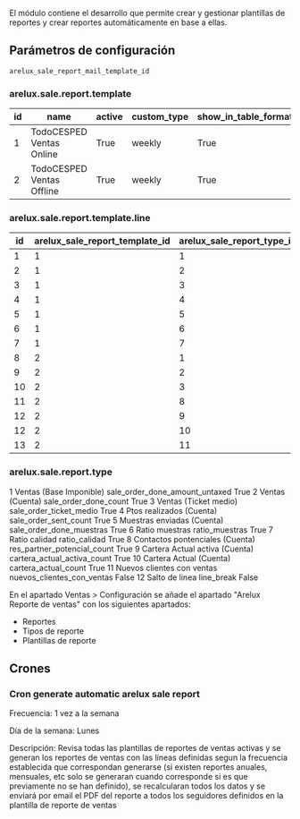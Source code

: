 El módulo contiene el desarrollo que permite crear y gestionar plantillas de reportes y crear reportes automáticamente en base a ellas.

## Parámetros de configuración
```
arelux_sale_report_mail_template_id
``` 

### arelux.sale.report.template
id | name | active | custom_type | show_in_table_format
--- | --- | --- | --- | ---
1 | TodoCESPED Ventas Online | True | weekly | True
2 | TodoCESPED Ventas Offline | True | weekly | True 

### arelux.sale.report.template.line

id | arelux_sale_report_template_id | arelux_sale_report_type_id | position | ar_qt_activity_type | ar_qt_customer_type | group_by_user | show_in_table_format
--- | --- | --- | --- | --- | --- | --- | ---
1 | 1 | 1 | 1 | todocesped | particular | True | True
2 | 1 | 2 | 2 | todocesped | particular | True | True
3 | 1 | 3 | 3 | todocesped | particular | True | True
4 | 1 | 4 | 4 | todocesped | particular | True | True
5 | 1 | 5 | 5 | todocesped | particular | True | True
6 | 1 | 6 | 6 | todocesped | particular | False | False
7 | 1 | 7 | 7 | todocesped | particular | False | False
8 | 2 | 1 | 1 | todocesped | profesional | True | True
9 | 2 | 2 | 2 | todocesped | profesional | True | True
10 | 2 | 3 | 3 | todocesped | profesional | True | True
11 | 2 | 8 | 4 | todocesped | profesional | True | True
12 | 2 | 9 | 5 | todocesped | profesional | True | True
12 | 2 | 10 | 6 | todocesped | profesional | False | False
13 | 2 | 11 | 7 | todocesped | profesional | False | False
 

### arelux.sale.report.type

<record id="arelux_sale_report_type_data_1" model="arelux.sale.report.type">
<field name="id">1</field>
<field name="name">Ventas (Base Imponible)</field>
<field name="custom_type">sale_order_done_amount_untaxed</field>
<field name="group_by_user">True</field>
</record>
<record id="arelux_sale_report_type_data_2" model="arelux.sale.report.type">
<field name="id">2</field>
<field name="name">Ventas (Cuenta)</field>
<field name="custom_type">sale_order_done_count</field>
<field name="group_by_user">True</field>
</record>
<record id="arelux_sale_report_type_data_3" model="arelux.sale.report.type">
<field name="id">3</field>
<field name="name">Ventas (Ticket medio)</field>
<field name="custom_type">sale_order_ticket_medio</field>
<field name="group_by_user">True</field>
</record>
<record id="arelux_sale_report_type_data_4" model="arelux.sale.report.type">
<field name="id">4</field>
<field name="name">Ptos realizados (Cuenta)</field>
<field name="custom_type">sale_order_sent_count</field>
<field name="group_by_user">True</field>
</record>
<record id="arelux_sale_report_type_data_5" model="arelux.sale.report.type">
<field name="id">5</field>
<field name="name">Muestras enviadas (Cuenta)</field>
<field name="custom_type">sale_order_done_muestras</field>
<field name="group_by_user">True</field>
</record>
<record id="arelux_sale_report_type_data_6" model="arelux.sale.report.type">
<field name="id">6</field>
<field name="name">Ratio muestras</field>
<field name="custom_type">ratio_muestras</field>
<field name="group_by_user">True</field>
</record>
<record id="arelux_sale_report_type_data_7" model="arelux.sale.report.type">
<field name="id">7</field>
<field name="name">Ratio calidad</field>
<field name="custom_type">ratio_calidad</field>
<field name="group_by_user">True</field>
</record>
<record id="arelux_sale_report_type_data_8" model="arelux.sale.report.type">
<field name="id">8</field>
<field name="name">Contactos pontenciales (Cuenta)</field>
<field name="custom_type">res_partner_potencial_count</field>
<field name="group_by_user">True</field>
</record>
<record id="arelux_sale_report_type_data_9" model="arelux.sale.report.type">
<field name="id">9</field>
<field name="name">Cartera Actual activa (Cuenta)</field>
<field name="custom_type">cartera_actual_activa_count</field>
<field name="group_by_user">True</field>
</record>
<record id="arelux_sale_report_type_data_10" model="arelux.sale.report.type">
<field name="id">10</field>
<field name="name">Cartera Actual (Cuenta)</field>
<field name="custom_type">cartera_actual_count</field>
<field name="group_by_user">True</field>
</record>
<record id="arelux_sale_report_type_data_11" model="arelux.sale.report.type">
<field name="id">11</field>
<field name="name">Nuevos clientes con ventas</field>
<field name="custom_type">nuevos_clientes_con_ventas</field>
<field name="group_by_user">False</field>
</record>
<record id="arelux_sale_report_type_data_12" model="arelux.sale.report.type">
<field name="id">12</field>
<field name="name">Salto de linea</field>
<field name="custom_type">line_break</field>
<field name="group_by_user">False</field>
</record>


En el apartado Ventas > Configuración se añade el apartado "Arelux Reporte de ventas" con los siguientes apartados:

- Reportes
- Tipos de reporte
- Plantillas de reporte

## Crones

### Cron generate automatic arelux sale report 
Frecuencia: 1 vez a la semana

Día de la semana: Lunes

Descripción: Revisa todas las plantillas de reportes de ventas activas y se generan los reportes de ventas con las líneas definidas segun la frecuencia establecida que correspondan generarse (si existen reportes anuales, mensuales, etc solo se generaran cuando corresponde si es que previamente no se han definido), se recalcularan todos los datos y se enviará por email el PDF del reporte a todos los seguidores definidos en la plantilla de reporte de ventas
